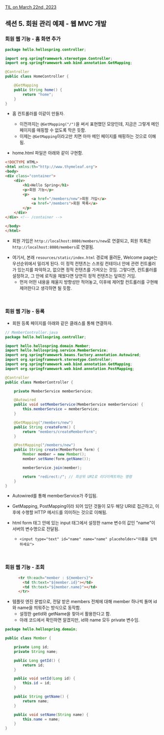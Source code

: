 [TIL on March 22nd, 2023](../../TIL/2023/03/03-21-2023.md)
## 섹션 5. 회원 관리 예제 - 웹 MVC 개발
### 회원 웹 기능 - 홈 화면 추가
```java
package hello.hellospring.controller;

import org.springframework.stereotype.Controller;
import org.springframework.web.bind.annotation.GetMapping;

@Controller
public class HomeController {

    @GetMapping
    public String home() {
        return "home";
    }
}
```

* 홈 컨트롤러를 이같이 만들자.
  - 이전까지는 `@GetMapping("/")`을 써서 표현했던 모양인데, 지금은 그렇게 메인 페이지를 매핑할 수 없도록 막은 듯함.
  - 이제는 `@GetMapping`이라고만 치면 아마 메인 페이지를 매핑하는 것으로 이해됨.

* home.html 파일은 아래와 같이 구현함.
```html
<!DOCTYPE HTML>
<html xmlns:th="http://www.thymeleaf.org">
<body>
<div class="container">
    <div>
        <h1>Hello Spring</h1>
        <p>회원 기능</p>
        <p>
            <a href="/members/new">회원 가입</a>
            <a href="/members">회원 목록</a>
        </p>
    </div>
</div> <!-- /container -->

</body>
</html>
```
  - 회원 가입은 `http://localhost:8080/members/new`로 연결되고, 회원 목록은 `http://localhost:8080/members`로 연결됨.

* 여기서, 본래 `resources/static/index.html` 경로에 올려둔, Welcome page는 우선순위에서 밀리게 된다. 이 정적 컨텐츠는 스프링 컨테이너 안에 관련 컨트롤러가 있는지를 파악하고, 없으면 정적 컨텐츠를 가져오는 것임. 그렇다면, 컨트롤러를 설정하고, 그 안에 로직을 채웠다면 당연히 정적 컨텐츠는 덮여진 거임.
  - 먼저 어떤 내용을 채울지 방향성만 적어놓고, 이후에 제어할 컨트롤러를 구현해 제어한다고 생각하면 될 듯함.
<br>

### 회원 웹 기능 - 등록
* 회원 등록 페이지를 아래와 같은 클래스를 통해 연결하자.

```java
// MemberController.java
package hello.hellospring.controller;

import hello.hellospring.domain.Member;
import hello.hellospring.service.MemberService;
import org.springframework.beans.factory.annotation.Autowired;
import org.springframework.stereotype.Controller;
import org.springframework.web.bind.annotation.GetMapping;
import org.springframework.web.bind.annotation.PostMapping;

@Controller
public class MemberController {

    private MemberService memberService;

    @Autowired
    public void setMemberService(MemberService memberService) {
        this.memberService = memberService;
    }

    @GetMapping("/members/new")
    public String createForm() {
        return "members/createMemberForm";
    }

    @PostMapping("/members/new")
    public String create(MemberForm form) {
        Member member = new Member();
        member.setName(form.getName());

        memberService.join(member);

        return "redirect:/"; // 최상위 URI로 리다이렉트하는 명령
    }
}
```

* Autowired를 통해 memberService가 주입됨.
* GetMapping, PostMapping이라 되어 있던 것들이 모두 해당 URI로 접근하고, 이후에 수행할 HTTP 메서드를 의미하는 것으로 이해됨.

* html form 태그 안에 있는 input 태그에서 설정한 name 변수의 값인 "name"이 서버의 변수명으로 전달됨.
  - `<input type="text" id="name" name="name" placeholder="이름을 입력하세요">`
<br>

### 회원 웹 기능 - 조회
```html
      <tr th:each="member : ${members}">
        <td th:text="${member.id}"></td>
        <td th:text="${member.name}"></td>
      </tr>
```

* 템플릿 엔진 문법으로, 전달 받은 members 전체에 대해 member 하나씩 돌며 id와 name을 띄워주는 방식으로 동작함.
  - 설정한 getId와 getName을 찾아서 활용한다고 함.
  - 아래 코드에서 확인하면 알겠지만, id와 name 모두 private 변수임.

```java
package hello.hellospring.domain;

public class Member {

    private Long id;
    private String name;

    public Long getId() {
        return id;
    }

    public void setId(Long id) {
        this.id = id;
    }

    public String getName() {
        return name;
    }

    public void setName(String name) {
        this.name = name;
    }
}
```
